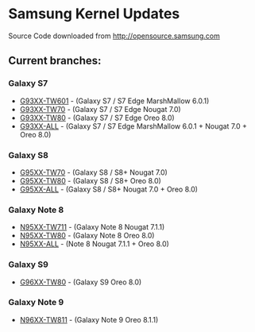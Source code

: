 # Samsung Kernel Updates
Source Code downloaded from http://opensource.samsung.com

## Current branches:

### Galaxy S7
- [G93XX-TW601](https://github.com/djb77/samsung-kernel/tree/G93XX-TW601) - (Galaxy S7 / S7 Edge MarshMallow 6.0.1)
- [G93XX-TW70](https://github.com/djb77/samsung-kernel/tree/G93XX-TW70) - (Galaxy S7 / S7 Edge Nougat 7.0)
- [G93XX-TW80](https://github.com/djb77/samsung-kernel/tree/G93XX-TW80) - (Galaxy S7 / S7 Edge Oreo 8.0)
- [G93XX-ALL](https://github.com/djb77/samsung-kernel/tree/G93XX-ALL) - (Galaxy S7 / S7 Edge MarshMallow 6.0.1 + Nougat 7.0 + Oreo 8.0)

### Galaxy S8
- [G95XX-TW70](https://github.com/djb77/samsung-kernel/tree/G95XX-TW70) - (Galaxy S8 / S8+ Nougat 7.0)
- [G95XX-TW80](https://github.com/djb77/samsung-kernel/tree/G95XX-TW80) - (Galaxy S8 / S8+ Oreo 8.0)
- [G95XX-ALL](https://github.com/djb77/samsung-kernel/tree/G95XX-ALL) - (Galaxy S8 / S8+ Nougat 7.0 + Oreo 8.0)

### Galaxy Note 8
- [N95XX-TW711](https://github.com/djb77/samsung-kernel/tree/N95XX-TW711) - (Galaxy Note 8 Nougat 7.1.1)
- [N95XX-TW80](https://github.com/djb77/samsung-kernel/tree/N95XX-TW80) - (Galaxy Note 8 Oreo 8.0)
- [N95XX-ALL](https://github.com/djb77/samsung-kernel/tree/N95XX-ALL) - (Note 8 Nougat 7.1.1 + Oreo 8.0)

### Galaxy S9
- [G96XX-TW80](https://github.com/djb77/samsung-kernel/tree/G96XX-TW80) - (Galaxy S9 Oreo 8.0)

### Galaxy Note 9
- [N96XX-TW811](https://github.com/djb77/samsung-kernel/tree/N96XX-TW811) - (Galaxy Note 9 Oreo 8.1.1)
